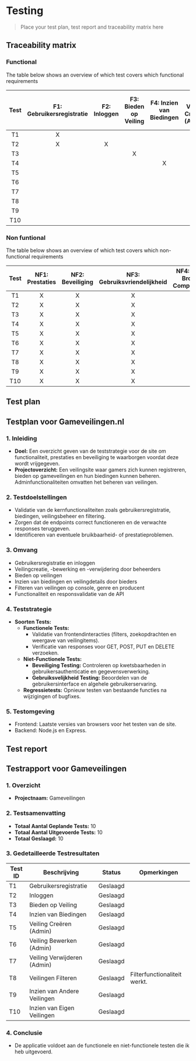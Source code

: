 # Testing

> Place your test plan, test report and traceability matrix here

## Traceability matrix

### Functional

The table below shows an overview of which test covers which functional requirements

| Test | F1: Gebruikersregistratie | F2: Inloggen | F3: Bieden op Veiling | F4: Inzien van Biedingen | F5: Veiling Creëren (Admin) | F6: Veiling Bewerken (Admin) | F7: Veiling Verwijderen (Admin) | F8: Veilingen Filteren | F9: Inzien van Andere Veilingen | F10: Inzien van Eigen Veilingen |
|:----:|:--------------------------:|:------------:|:----------------------:|:-------------------------:|:------------------------------:|:------------------------------:|:-------------------------------:|:---------------------:|:---------------------------:|:-----------------------------:|
|  T1  |            X               |              |                        |                           |                                |                                |                                 |                       |                             |                               |
|  T2  |            X               |      X       |                        |                           |                                |                                |                                 |                       |                             |                               |
|  T3  |                            |              |          X             |                           |                                |                                |                                 |                       |                             |                               |
|  T4  |                            |              |                        |             X             |                                |                                |                                 |                       |                             |                               |
|  T5  |                            |              |                        |                           |               X                |                                |                                 |                       |                             |                               |
|  T6  |                            |              |                        |                           |                                |                X               |                                 |                       |                             |                               |
|  T7  |                            |              |                        |                           |                                |                                |              X                  |                       |                             |                               |
|  T8  |                            |              |                        |                           |                                |                                |                                 |           X           |                             |                               |
|  T9  |                            |              |                        |                           |                                |                                |                                 |                       |            X                |                               |
| T10  |                            |              |                        |                           |                                |                                |                                 |                       |                             |              X                |


### Non funtional

The table below shows an overview of which test covers which non-functional requirements

| Test | NF1: Prestaties | NF2: Beveiliging | NF3: Gebruiksvriendelijkheid | NF4: Cross-Browser Compatibiliteit | NF5: Mobiele Responsiviteit |
|:----:|:----------------:|:----------------:|:---------------------------:|:----------------------------------:|:---------------------------:|
|  T1  |         X        |       X          |            X                |                   X                 |                 X            |
|  T2  |         X        |       X          |            X                |                    X                |               X              |
|  T3  |         X        |         X           |             X                |                 X                   |            X                 |
|  T4  |         X        |         X           |            X                 |                 X                   |           X                  |
|  T5  |         X        |       X          |             X                |                    X                |            X                 |
|  T6  |         X        |        X            |             X                |                 X                   |               X              |
|  T7  |         X        |        X            |             X               |                 X                   |               X              |
|  T8  |         X        |         X           |            X                |                 X                   |              X               |
|  T9  |         X        |        X            |             X                |                 X                   |            X                 |
| T10  |         X        |        X            |              X               |                X                    |            X                 |

## Test plan
## Testplan voor Gameveilingen.nl

### 1. Inleiding
- **Doel:** Een overzicht geven van de teststrategie voor de site om functionaliteit, prestaties en beveiliging te waarborgen voordat deze wordt vrijgegeven.
- **Projectoverzicht:** Een veilingsite waar gamers zich kunnen registreren, bieden op gameveilingen en hun biedingen kunnen beheren. Adminfunctionaliteiten omvatten het beheren van veilingen.

### 2. Testdoelstellingen
- Validatie van de kernfunctionaliteiten zoals gebruikersregistratie, biedingen, veilingsbeheer en filtering.
- Zorgen dat de endpoints correct functioneren en de verwachte responses teruggeven.
- Identificeren van eventuele bruikbaarheid- of prestatieproblemen.

### 3. Omvang
- Gebruikersregistratie en inloggen
- Veilingcreatie, -bewerking en -verwijdering door beheerders
- Bieden op veilingen
- Inzien van biedingen en veilingdetails door bieders
- Filteren van veilingen op console, genre en producent
- Functionaliteit en responsvalidatie van de API

### 4. Teststrategie
- **Soorten Tests:**
    - **Functionele Tests:**
        - Validatie van frontendinteracties (filters, zoekopdrachten en weergave van veilingitems).
        - Verificatie van responses voor GET, POST, PUT en DELETE verzoeken.
    - **Niet-Functionele Tests:**
        - **Beveiliging Testing:** Controleren op kwetsbaarheden in gebruikersauthenticatie en gegevensverwerking.
        - **Gebruiksvelijkheid Testing:** Beoordelen van de gebruikersinterface en algehele gebruikerservaring.
    - **Regressietests:** Opnieuw testen van bestaande functies na wijzigingen of bugfixes.

### 5. Testomgeving
- Frontend: Laatste versies van browsers voor het testen van de site.
- Backend: Node.js en Express.


## Test report
## Testrapport voor Gameveilingen

### 1. Overzicht
- **Projectnaam:** Gameveilingen

### 2. Testsamenvatting
- **Totaal Aantal Geplande Tests:** 10
- **Totaal Aantal Uitgevoerde Tests:** 10
- **Totaal Geslaagd:** 10

### 3. Gedetailleerde Testresultaten

| Test ID | Beschrijving                      | Status   | Opmerkingen                    |
|---------|-----------------------------------|----------|--------------------------------|
| T1      | Gebruikersregistratie             | Geslaagd |                                |
| T2      | Inloggen                          | Geslaagd |                                |
| T3      | Bieden op Veiling                 | Geslaagd |      |
| T4      | Inzien van Biedingen              | Geslaagd |                                |
| T5      | Veiling Creëren (Admin)           | Geslaagd |                                |
| T6      | Veiling Bewerken (Admin)          | Geslaagd |                                |
| T7      | Veiling Verwijderen (Admin)       | Geslaagd |      |
| T8      | Veilingen Filteren                | Geslaagd | Filterfunctionaliteit werkt.   |
| T9      | Inzien van Andere Veilingen        | Geslaagd |                                |
| T10     | Inzien van Eigen Veilingen        | Geslaagd |                                |

### 4. Conclusie
- De applicatie voldoet aan de functionele en niet-functionele testen die ik heb uitgevoerd.
